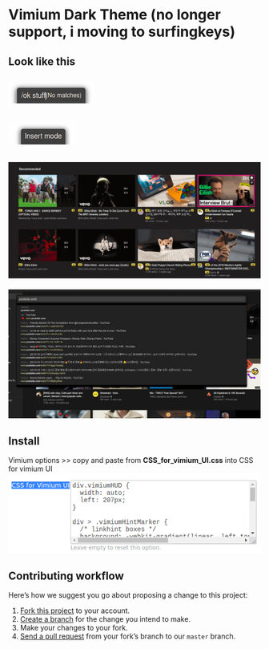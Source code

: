 # Vimium Dark Theme (no longer support, i moving to surfingkeys)

## Look like this

## ![](img/2020-02-25_15-10_1.png)

## ![](img/2020-02-25_15-10.png)

## ![](img/2020-02-25_15-10_2.png)

![](img/2020-02-25_15-09_1.png)

## Install

Vimium options >> copy and paste from **CSS_for_vimium_UI.css** into CSS for vimium UI
![](img/2020-02-25_15-09.png)

## Contributing workflow

Here’s how we suggest you go about proposing a change to this project:

1. [Fork this project][fork] to your account.
2. [Create a branch][branch] for the change you intend to make.
3. Make your changes to your fork.
4. [Send a pull request][pr] from your fork’s branch to our `master` branch.

[fork]: https://help.github.com/articles/fork-a-repo/
[branch]: https://help.github.com/articles/creating-and-deleting-branches-within-your-repository
[pr]: https://help.github.com/articles/using-pull-requests/
